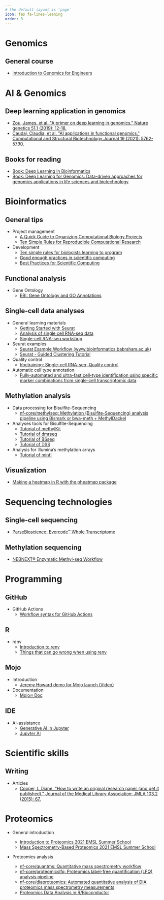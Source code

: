 ```yaml
---
# the default layout is 'page'
icon: fas fa-lines-leaning
order: 3
---
```


# **Genomics**

## General course

- [Introduction to Genomics for Engineers](https://learngenomics.dev/)

# **AI & Genomics**

## Deep learning application in genomics

- [Zou, James, et al. "A primer on deep learning in genomics." Nature genetics 51.1 (2019): 12-18.](https://www.nature.com/articles/s41588-018-0295-5)
- [Caudai, Claudia, et al. "AI applications in functional genomics." Computational and Structural Biotechnology Journal 19 (2021): 5762-5790.](https://www.sciencedirect.com/science/article/pii/S2001037021004311)

## Books for reading

- [Book: Deep Learning in Bioinformatics](https://www.sciencedirect.com/book/9780128238226/deep-learning-in-bioinformatics)
- [Book: Deep Learning for Genomics: Data-driven approaches for genomics applications in life sciences and biotechnology](https://www.amazon.com/dp/1804615447)

# **Bioinformatics**

## General tips

- Project management
  - [A Quick Guide to Organizing Computational Biology Projects](https://journals.plos.org/ploscompbiol/article?id=10.1371/journal.pcbi.1000424)
  - [Ten Simple Rules for Reproducible Computational Research](https://journals.plos.org/ploscompbiol/article?id=10.1371/journal.pcbi.1003285)
- Development
  - [Ten simple rules for biologists learning to program](https://journals.plos.org/ploscompbiol/article?id=10.1371/journal.pcbi.1005871)
  - [Good enough practices in scientific computing](https://journals.plos.org/ploscompbiol/article?id=10.1371/journal.pcbi.1005510)
  - [Best Practices for Scientific Computing](https://journals.plos.org/plosbiology/article?id=10.1371/journal.pbio.1001745)

## Functional analysis

- Gene Ontology
  - [EBI: Gene Ontology and GO Annotations](https://www.ebi.ac.uk/QuickGO/)

## Single-cell data analyses

- General learning materials
  - [Getting Started with Seurat](https://satijalab.org/seurat/articles/get_started_v5_new)
  - [Analysis of single cell RNA-seq data](https://www.singlecellcourse.org/index.html)
  - [Single-cell RNA-seq workshop](https://hbctraining.github.io/scRNA-seq/schedule/)
- Seurat examples
  - [Seurat Example Workflow (www.bioinformatics.babraham.ac.uk)](https://www.bioinformatics.babraham.ac.uk/training/10XRNASeq/seurat_workflow.html)
  - [Seurat - Guided Clustering Tutorial](https://satijalab.org/seurat/articles/pbmc3k_tutorial.html)
- Quality control
  - [hbctraining: Single-cell RNA-seq: Quality control](https://hbctraining.github.io/scRNA-seq/lessons/04_SC_quality_control.html)
- Automatic cell type annotation
  - [Fully-automated and ultra-fast cell-type identification using specific marker combinations from single-cell transcriptomic data](https://www.nature.com/articles/s41467-022-28803-w#citeas)

## Methylation analysis

- Data processing for Bisulfite-Sequencing
  - [nf-core/methylseq: Methylation (Bisulfite-Sequencing) analysis pipeline using Bismark or bwa-meth + MethylDackel](https://nf-co.re/methylseq)
- Analyses tools for Bisulfite-Sequencing
  - [Tutorial of methylKit](https://nbis-workshop-epigenomics.readthedocs.io/en/latest/content/tutorials/methylationSeq/Seq_Tutorial.html)
  - [Tutorial of dmrseq](https://www.bioconductor.org/packages/release/bioc/vignettes/dmrseq/inst/doc/dmrseq.html)
  - [Tutorial of BSseq](https://www.bioconductor.org/packages/devel/bioc/vignettes/bsseq/inst/doc/bsseq.html)
  - [Tutorial of DSS](https://bioconductor.org/packages/release/bioc/vignettes/DSS/inst/doc/DSS.html#1_Introduction)
- Analysis for Illumina’s methylation arrays
  - [Tutorial of minfi](https://bioconductor.org/packages/devel/bioc/vignettes/minfi/inst/doc/minfi.html)

## Visualization

- [Making a heatmap in R with the pheatmap package](https://davetang.org/muse/2018/05/15/making-a-heatmap-in-r-with-the-pheatmap-package/)

# **Sequencing technologies**

## Single-cell sequencing

- [ParseBioscience: Evercode™ Whole Transcriptome](https://www.parsebiosciences.com/products/evercode-wt/)

## Methylation sequencing

- [NEBNEXT® Enzymatic Methyl-seq Workflow](https://www.neb.com/en/tools-and-resources/video-library/nebnext-enzymatic-methyl-seq-workflow?autoplay=1)

# **Programming**

## GitHub

- GitHub Actions
  - [Workflow syntax for GitHub Actions](https://docs.github.com/en/actions/using-workflows/workflow-syntax-for-github-actions)

## R

- renv
  - [Introduction to renv](https://cran.r-project.org/web/packages/renv/vignettes/renv.html)
  - [Things that can go wrong when using renv](https://epiverse-trace.github.io/posts/renv-complications/)

## Mojo

- Introduction
  - [Jeremy Howard demo for Mojo launch (Video)](https://www.youtube.com/watch?v=6GvB5lZJqcE)
- Documentation
  - [Mojo🔥 Doc](https://docs.modular.com/mojo/)

## IDE

- AI-assistance
  - [Generative AI in Jupyter](https://blog.jupyter.org/generative-ai-in-jupyter-3f7174824862)
  - [Jupyter AI](https://github.com/jupyterlab/jupyter-ai)


# **Scientific skills**

## Writing

- Articles
  - [Cooper, I. Diane. "How to write an original research paper (and get it published)." Journal of the Medical Library Association: JMLA 103.2 (2015): 67.](https://www.ncbi.nlm.nih.gov/pmc/articles/PMC4404856/)

# **Proteomics**

- General introduction
  - [Introduction to Proteomics 2021 EMSL Summer School](https://youtu.be/mgTlo_kndzQ?si=ishN9SK7xIadsGfw)
  - [Mass Spectrometry-Based Proteomics 2021 EMSL Summer School](https://youtu.be/VcbbG7Y5qIs?si=KbSxinQfpn8BKw-9)

- Proteomics analysis
  - [nf-core/quantms: Quantitative mass spectrometry workflow](https://nf-co.re/quantms)
  - [nf-core/proteomicslfq: Proteomics label-free quantification (LFQ) analysis pipeline](https://nf-co.re/proteomicslfq)
  - [nf-core/diaproteomics: Automated quantitative analysis of DIA proteomics mass spectrometry measurements](https://nf-co.re/diaproteomics)
  - [Proteomics Data Analysis in R/Bioconductor](https://pnnl-comp-mass-spec.github.io/proteomics-data-analysis-tutorial/)
